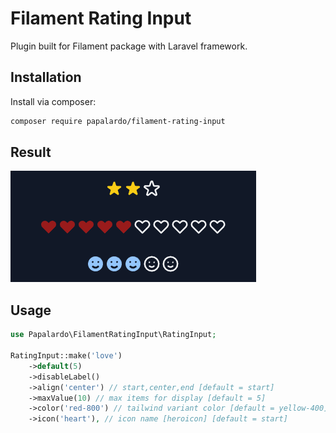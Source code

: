 # Filament Rating Input

Plugin built for Filament package with Laravel framework.

## Installation

Install via composer:

```bash
composer require papalardo/filament-rating-input
```

## Result
![Docs result](docs/result.png)

## Usage

```php
use Papalardo\FilamentRatingInput\RatingInput;

RatingInput::make('love')
    ->default(5)
    ->disableLabel()
    ->align('center') // start,center,end [default = start]
    ->maxValue(10) // max items for display [default = 5]
    ->color('red-800') // tailwind variant color [default = yellow-400]
    ->icon('heart'), // icon name [heroicon] [default = start]
```
